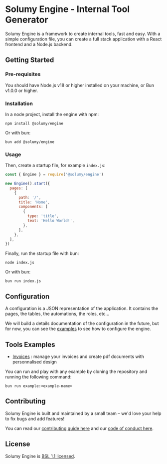# Solumy Engine - Internal Tool Generator

Solumy Engine is a framework to create internal tools, fast and easy. With a simple configuration file, you can create a full stack application with a React frontend and a Node.js backend.

## Getting Started

### Pre-requisites

You should have Node.js v18 or higher installed on your machine, or Bun v1.0.0 or higher.

### Installation

In a node project, install the engine with npm:

```
npm install @solumy/engine
```

Or with bun:

```
bun add @solumy/engine
```

### Usage

Then, create a startup file, for example `index.js`:

```js
const { Engine } = require('@solumy/engine')

new Engine().start({
  pages: [
    {
      path: '/',
      title: 'Home',
      components: [
        {
          type: 'title',
          text: 'Hello World!',
        },
      ],
    },
  ],
})
```

Finally, run the startup file with bun:

```
node index.js
```

Or with bun:

```
bun run index.js
```

## Configuration

A configuration is a JSON representation of the application. It contains the pages, the tables, the automations, the roles, etc...

We will build a details documentation of the configuration in the future, but for now, you can see the [examples](https://github.com/solumy/engine/blob/main/examples) to see how to configure the engine.

## Tools Examples

- [Invoices](https://github.com/solumy/engine/blob/main/examples/invoices) : manage your invoices and create pdf documents with personnalised design

You can run and play with any example by cloning the repository and running the following command:

```
bun run example:<example-name>
```

## Contributing

Solumy Engine is built and maintained by a small team – we'd love your help to fix bugs and add features!

You can read our [contributing guide here](https://github.com/solumy/engine/blob/main/docs/CONTRIBUTING.md) and our [code of conduct here](https://github.com/solumy/engine/blob/main/docs/CODE_OF_CONDUCT.md).

## License
Solumy Engine is [BSL 1.1 licensed](https://github.com/solumy/engine/blob/main/LICENSE).
